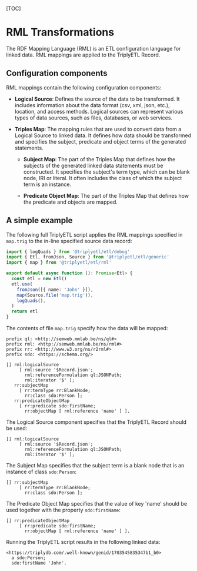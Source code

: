 [TOC]

# RML Transformations

The RDF Mapping Language (RML) is an ETL configuration language for linked data. RML mappings are applied to the TriplyETL Record.



## Configuration components

RML mappings contain the following configuration components:

- **Logical Source**: Defines the source of the data to be transformed. It includes information about the data format (csv, xml, json, etc.), location, and access methods. Logical sources can represent various types of data sources, such as files, databases, or web services.

- **Triples Map**: The mapping rules that are used to convert data from a Logical Source to linked data. It defines how data should be transformed and specifies the subject, predicate and object terms of the generated statements.

	- **Subject Map**: The part of the Triples Map that defines how the subjects of the generated linked data statements must be constructed. It specifies the subject's term type, which can be blank node, IRI or literal. It often includes the class of which the subject term is an instance.

	- **Predicate Object Map**: The part of the Triples Map that defines how the predicate and objects are mapped.



## A simple example

The following full TriplyETL script applies the RML mappings specified in `map.trig` to the in-line specified source data record:

```ts
import { logQuads } from '@triplyetl/etl/debug'
import { Etl, fromJson, Source } from '@triplyetl/etl/generic'
import { map } from '@triplyetl/etl/rml'

export default async function (): Promise<Etl> {
  const etl = new Etl()
  etl.use(
    fromJson([{ name: 'John' }]),
    map(Source.file('map.trig')),
    logQuads(),
  )
  return etl
}
```

The contents of file `map.trig` specify how the data will be mapped:

```turtle
prefix ql: <http://semweb.mmlab.be/ns/ql#>
prefix rml: <http://semweb.mmlab.be/ns/rml#>
prefix rr: <http://www.w3.org/ns/r2rml#>
prefix sdo: <https://schema.org/>

[] rml:logicalSource
     [ rml:source '$Record.json';
       rml:referenceFormulation ql:JSONPath;
       rml:iterator '$' ];
   rr:subjectMap
     [ rr:termType rr:BlankNode;
       rr:class sdo:Person ];
   rr:predicateObjectMap
     [ rr:predicate sdo:firstName;
       rr:objectMap [ rml:reference 'name' ] ].
```

The Logical Source component specifies that the TriplyETL Record should be used:

```turtle
[] rml:logicalSource
     [ rml:source '$Record.json';
       rml:referenceFormulation ql:JSONPath;
       rml:iterator '$' ];
```

The Subject Map specifies that the subject term is a blank node that is an instance of class `sdo:Person`:

```turtle
[] rr:subjectMap
     [ rr:termType rr:BlankNode;
       rr:class sdo:Person ];
```

The Predicate Object Map specifies that the value of key 'name' should be used together with the property `sdo:firstName`:

```turtle
[] rr:predicateObjectMap
     [ rr:predicate sdo:firstName;
       rr:objectMap [ rml:reference 'name' ] ].
```

Running the TriplyETL script results in the following linked data:

```turtle
<https://triplydb.com/.well-known/genid/1703545835347b1_b0>
  a sdo:Person;
  sdo:firstName 'John'.
```



<!--
## Using a file source

### Input Data (JSON)

```json
{
  "name": "Hello World",
  "description": "It worked!"
}
```

### RML Mapping File (mapping.ttl)

```turtle
base <http://sti2.at/>
prefix rr: <http://www.w3.org/ns/r2rml#>
prefix rml: <http://semweb.mmlab.be/ns/rml#>
prefix myprefix: <http://myprefix.org/>
prefix ql: <http://semweb.mmlab.be/ns/ql#>

<#LOGICALSOURCE>
  rml:source "./static/input.json";
  rml:referenceFormulation ql:JSONPath;
  rml:iterator "$".

<#Mapping>
  rml:logicalSource <#LOGICALSOURCE>;
  rr:subjectMap
    [ rr:termType rr:BlankNode;
      rr:class myprefix:TestMapping ];
  rr:predicateObjectMap
    [ rr:predicate myprefix:hasName;
      rr:objectMap [ rml:reference "name" ] ];
  rr:predicateObjectMap
    [ rr:predicate myprefix:says;
      rr:objectMap [ rml:reference "description" ] ].
```

### Expected RDF Output

```turtle
<http://sti2.at/resource1>
  a <http://myprefix.org/TestMapping>;
  <http://myprefix.org/hasName> 'Hello World';
  <http://myprefix.org/says> 'It worked!'.
```

## Usage in TriplyETL

You can use RML in TriplyETL with the following code:

```ts
import { map } from "@triplyetl/etl/rml"

const etl = new Etl();
etl.use(
  map(Source.file("static/mapping.ttl")),
)
```

Where mapping.ttl file should be replaced with your specific file with RML mapping rules.

Keep in mind that if you wish to view the ETL's output, you can achieve this by including functions like logQuads() and toRdf(), as demonstrated in the following code:

```ts
import { logQuads } from '@triplyetl/etl/debug'
import { Destination, Etl, Source, toRdf } from '@triplyetl/etl/generic'
import { map } from '@triplyetl/etl/rml'

export default async function (): Promise<Etl> {
  // Create an extract-transform-load (ETL) process.
  const etl = new Etl()
  etl.use(
    map(Source.file("static/mapping.ttl")),
    logQuads(),
    toRdf(Destination.file('my-file.ttl'))
  )
  return etl
}
```
-->
